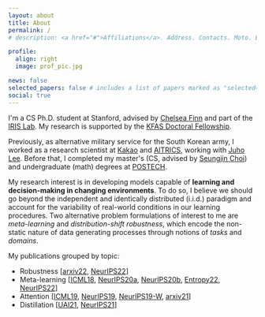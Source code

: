 ```yaml
---
layout: about
title: About
permalink: /
# description: <a href="#">Affiliations</a>. Address. Contacts. Moto. Etc.

profile:
  align: right
  image: prof_pic.jpg

news: false
selected_papers: false # includes a list of papers marked as "selected={true}"
social: true
---
```


I'm a CS Ph.D. student at Stanford, advised by [Chelsea Finn](https://ai.stanford.edu/~cbfinn/) and part of the [IRIS Lab](https://irislab.stanford.edu//index.html).
My research is supported by the [KFAS Doctoral Fellowship](https://eng.kfas.or.kr/theme/kfaschanel/intl_scholarship_5.php).

Previously, as alternative military service for the South Korean army, I worked as a research scientist at [Kakao](https://www.kakaocorp.com/) and [AITRICS](https://www.aitrics.com/), working with [Juho Lee](https://juho-lee.github.io/).
Before that, I completed my master's (CS, advised by [Seungjin Choi](http://mlg.postech.ac.kr/~seungjin)) and undergraduate (math) degrees at [POSTECH](https://www.postech.ac.kr/eng/).

My research interest is in developing models capable of **learning and decision-making in changing environments**.
To do so, I believe we should go beyond the independent and identically distributed (i.i.d.) paradigm and account for the variability of real-world conditions in our learning procedures.
Two alternative problem formulations of interest to me are _meta-learning_ and _distribution-shift robustness_, which encode the non-static nature of data generating processes through notions of _tasks_ and _domains_.

My publications grouped by topic:

- Robustness [[arxiv22](/publications/#lee2022divdis), [NeurIPS22](/publications/#yao2022wildtime)]
- Meta-learning [[ICML18](/publications/#lee2018gradient), [NeurIPS20a](/publications/#lee2020neural), [NeurIPS20b](/publications/#lee2020bootstrapping), [Entropy22](/publications/#lee2019discrete), [NeurIPS22](/publications/#kim2022)]
- Attention [[ICML19](/publications/#pmlr-v97-lee19d), [NeurIPS19](/publications/#kim2019learning), [NeurIPS19-W](/publications/#lee2019deep), [arxiv21](/publications/#pakman2021ACP)]
- Distillation [[UAI21](/publications/#seo2021ckd), [NeurIPS21](/publications/#nam2021diversity)]